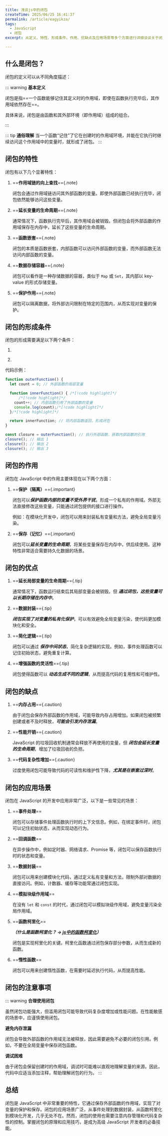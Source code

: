 ```yaml
---
title: 浅谈js中的闭包
createTime: 2025/06/25 16:41:37
permalink: /article/eagyikza/
tags:
  - JavaScript
  - 闭包
excerpt: 从定义、特性、形成条件、作用、优缺点及应用场景等多个方面进行详细谈谈关于闭包。

---
```

## 什么是闭包？

闭包的定义可以从不同角度描述：

::: warning **基本定义**  

闭包是指==一个函数能够记住其定义时的作用域，即使在函数执行完毕后，其作用域依然存在==。

具体来说，闭包是由函数和其外部环境（即作用域）组成的组合。

:::

::: tip **通俗理解**
   当一个函数“记住”了它在创建时的作用域环境，并能在它执行时继续访问这个作用域中的变量时，就形成了闭包。
:::

## 闭包的特性

闭包有以下几个显著特性：

1. ==**作用域链的向上查找**=={.note}  

   闭包会通过作用域链访问其外部函数的变量。即使外部函数已经执行完毕，闭包依然能够访问这些变量。

2. ==**延长变量的生命周期**=={.note}

   通常情况下，函数执行完毕后，其作用域会被销毁。但闭包会将外部函数的作用域保存在内存中，延长了这些变量的生命周期。

3. ==**函数嵌套**=={.note}  

   闭包的本质是函数嵌套，内部函数可以访问外部函数的变量，而外部函数无法访问内部函数的变量。

4. ==**数据存储容器**=={.note}

   闭包可以看作是一种存储数据的容器，类似于 `Map` 或 `Set`，其内部以 key-value 的形式存储变量。

5. ==**保护作用**=={.note}  

   闭包可以隔离数据，将外部访问限制在特定的范围内，从而实现对变量的保护。


## 闭包的形成条件

闭包的形成需要满足以下两个条件：

1. **<Badge text="函数嵌套" type="warning"/>**

2. **<Badge text="内部函数引用外部函数的变量" type="tip"/>**

代码示例：

```ts
function outerFunction() {
  let count = 0; // 外部函数的局部变量

  function innerFunction() { /*[!code highlight]*/
      /*[!code highlight]*/
    count++; // 内部函数引用了外部函数的变量
    console.log(count);/*[!code highlight]*/
  }/*[!code highlight]*/

  return innerFunction; // 将内部函数返回，形成闭包
}

const closure = outerFunction(); // 执行外部函数，获取内部函数的引用
closure(); // 输出 1
closure(); // 输出 2
closure(); // 输出 3
```

## 闭包的作用

闭包在 JavaScript 中的作用主要体现在以下两个方面：

1. ==**保护（隔离）**=={.important}

   闭包可以***保护函数内部的变量不受外界干扰***，形成一个私有的作用域。外部无法直接修改这些变量，只能通过闭包提供的接口进行操作。 

   例如：在模块化开发中，闭包可以用来封装私有变量和方法，避免全局变量污染。

2. ==**保存（记忆）**=={.important} 

   闭包可以***延长变量的生命周期***，将某些变量保存在内存中，供后续使用。这种特性非常适合需要持久化数据的场景。


## 闭包的优点

1. ==**延长局部变量的生命周期**=={.tip}

   通常情况下，函数运行结束后其局部变量会被销毁。但 **_通过闭包，这些变量可以长期存储在内存中_**。

2. ==**数据封装**=={.tip}  

   **_闭包实现了对变量的私有化保护_**，可以有效避免全局变量污染，使代码更加模块化和安全。

3. ==**简化逻辑**=={.tip}  

   闭包可以通过 **_保存中间状态_**，简化复杂逻辑的实现。例如，事件处理函数可以记住初始状态，避免重复计算。

4. ==**增强函数的灵活性**=={.tip}  

   闭包使得函数可以 **_动态生成不同的逻辑_**，从而提高代码的复用性和可维护性。

## 闭包的缺点

1. ==**内存占用**=={.caution}  

   由于闭包会保存外部函数的作用域，可能导致内存占用增加。如果闭包被频繁创建或者不及时释放，**_可能会引发内存泄漏_**。

2. ==**性能开销**=={.caution} 

   JavaScript 的垃圾回收机制通常会释放不再使用的变量，但 **_闭包会延长变量的生命周期_**，增加了垃圾回收的负担。

3. ==**代码复杂性增加**=={.caution}  

   过度使用闭包可能导致代码的可读性和维护性下降，_**尤其是在嵌套过深时**_。


## 闭包的应用场景

闭包在 JavaScript 的开发中应用非常广泛，以下是一些常见的场景：

1. ==**事件处理**==  

   闭包可以存储事件处理函数执行时的上下文信息。例如，在绑定事件时，闭包可以记住初始状态，从而实现动态行为。

2. ==**回调函数**==  

   在异步操作中，例如定时器、网络请求、Promise 等，闭包可以保存函数执行时的状态和变量。

3. ==**数据封装**== 

   闭包可以用来创建模块化代码，通过定义私有变量和方法，限制外部对数据的直接访问。例如，计数器、缓存等功能常通过闭包实现。

4. ==**模拟块级作用域**== 

   在没有 `let` 和 `const` 的时代，通过闭包可以模拟块级作用域，避免变量污染全局作用域。

5. ==**函数柯里化**==

   _**（什么是函数柯里化？ → [js中的函数柯里化](/JavaScript/js中的函数柯里化.md)）**_

   闭包是实现柯里化的关键。柯里化函数通过闭包保存部分参数，从而生成新的函数。

6. ==**惰性函数**==  

   闭包可以用来创建惰性函数，在需要时延迟执行代码，从而提高性能。

## 闭包的注意事项
::: warning
**合理使用闭包**  

   虽然闭包功能强大，但滥用闭包可能导致代码复杂度增加或性能问题。在性能敏感的场景中，应谨慎使用闭包。

**避免内存泄漏**

   闭包会导致外部函数的作用域无法被释放，因此需要避免不必要的闭包引用。例如，不要在全局变量中保存闭包函数。

**调试困难**  
 
   由于闭包会保留创建时的作用域，调试时可能难以直观地理解变量的来源。因此，代码中应适当添加注释，帮助理解闭包的行为。
:::

## 总结

闭包是 JavaScript 中非常重要的特性，它通过保存外部函数的作用域，实现了对变量的保护和保存。闭包的应用场景广泛，从事件处理到数据封装，从函数柯里化到模块化开发，几乎无处不在。然而，闭包的使用也需要注意内存管理和代码复杂性的控制。掌握闭包的原理和应用技巧，是成为高级 JavaScript 开发者的必备技能。